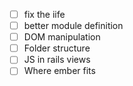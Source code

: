 - [ ] fix the iife
- [ ] better module definition
- [ ] DOM manipulation
- [ ] Folder structure
- [ ] JS in rails views
- [ ] Where ember fits
